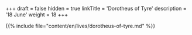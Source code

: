 +++
draft = false
hidden = true
linkTitle = 'Dorotheus of Tyre'
description = '18 June'
weight = 18
+++

{{% include file="content/en/lives/dorotheus-of-tyre.md" %}}
